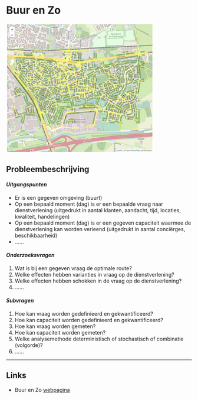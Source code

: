 # Buur en Zo

[![deventer](deventer.png)](https://buurenzo.github.io/deventerdemo/)

## Probleembeschrijving

#### *Uitgangspunten*

- Er is een gegeven omgeving (buurt)
- Op een bepaald moment (dag) is er een bepaalde vraag naar dienstverlening (uitgedrukt in aantal klanten, aandacht, tijd, locaties, kwaliteit, handelingen)
- Op een bepaald moment (dag) is er een gegeven capaciteit waarmee de dienstverlening kan worden verleend (uitgedrukt in aantal conciërges, beschikbaarheid)
- ......

#### *Onderzoeksvragen*

1. Wat is bij een gegeven vraag de optimale route?
2. Welke effecten hebben varianties in vraag op de dienstverlening?
3. Welke effecten hebben schokken in de vraag op de dienstverlening?
4. ......

#### *Subvragen*

1. Hoe kan vraag worden gedefinieerd en gekwantificeerd?
2. Hoe kan capaciteit worden gedefinieerd en gekwantificeerd?
3. Hoe kan vraag worden gemeten?
4. Hoe kan capaciteit worden gemeten?
5. Welke analysemethode deterministisch of stochastisch of combinatie (volgorde)?
6. ......

----
## Links
- Buur en Zo [webpagina](buurenzo.nl)
